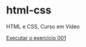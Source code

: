# html-css
HTML e CSS, Curso em Vídeo

<a href="C:/Users/Ver%C3%B4nica/Documents/GitHub/html-css/exercicios/ex001/index.html">Executar o exercício 001</a>